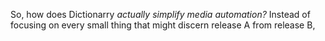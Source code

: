 So, how does Dictionarry *actually simplify media automation?* Instead of focusing on every small thing that might discern release A from release B, 